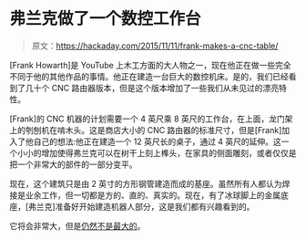 # 弗兰克做了一个数控工作台

> 原文：<https://hackaday.com/2015/11/11/frank-makes-a-cnc-table/>

[Frank Howarth]是 YouTube 上木工方面的大人物之一，现在他正在做一些完全不同于他的其他作品的事情。他正在建造一台巨大的数控机床。是的，我们已经看到了几十个 CNC 路由器版本，但是这个版本增加了一些我们从未见过的漂亮特性。

[Frank]的 CNC 机器的计划需要一个 4 英尺乘 8 英尺的工作台，在上面，龙门架上的刳刨机在啃木头。这是商店大小的 CNC 路由器的标准尺寸，但是[Frank]加入了他自己的想法:他正在建造一个 12 英尺长的桌子，通过 4 英尺的延伸。这一个小小的增加使得弗兰克可以在树干上刻上榫头，在家具的侧面雕刻，或者仅仅是把一个非常大的部件的一部分变平。

现在，这个建筑只是由 2 英寸的方形钢管建造而成的基座。虽然所有人都认为焊接是业余工作，但一切都是方的、直的、真实的。现在，有了冰球脚上的金属底座，[弗兰克]准备好开始建造机器人部分，这是我们都有兴趣看到的。

它将会非常大，但是[仍然不是最大的](http://hackaday.com/2012/05/31/the-biggest-cnc-machine-can-build-a-house/)。